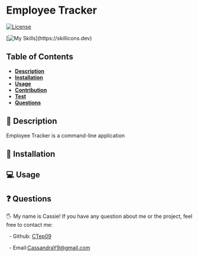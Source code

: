 
   # Employee Tracker 

   [![License](https://img.shields.io/badge/license-MIT-ff69b4)](https://opensource.org/license/MIT)
   
   [![My Skills](https://skillicons.dev/icons?i=js,nodejs,mysql,)](https://skillicons.dev) 
   
   
   ## Table of Contents
   
   - [**Description**](#📑-description)
   - [**Installation**](#💾-installation)
   - [**Usage**](#💻-usage)
   - [**Contribution**](#🤝-contribution)
   - [**Test**](#🧪-test)
   - [**Questions**](#❓-questions)
   
   ## 📑 Description 
   Employee Tracker is a command-line application 
   
   ## 💾 Installation
   

   ## 💻 Usage
   
  ## ❓ Questions 
   
   🖐 My name is Cassie! If you have any question about me or the project, feel free to contact me:

   
     - Github: [CTep09](https://github.com/CTep09)

     - Email:[CassandraY9@gmail.com](mailto:cassandray9@gmail.com)
   
